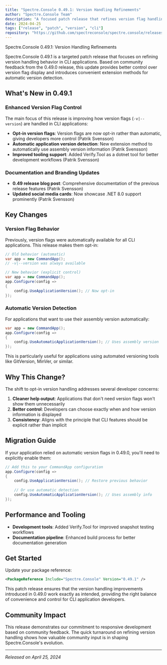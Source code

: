 ```yaml
---
title: "Spectre.Console 0.49.1: Version Handling Refinements"
author: "Spectre.Console Team"
description: "A focused patch release that refines version flag handling with new opt-in controls and automatic application version detection for better CLI experiences."
date: 2024-04-25
tags: ["release", "patch", "version", "cli"]
repository: "https://github.com/spectreconsole/spectre.console/releases/tag/0.49.1"
---
```


Spectre.Console 0.49.1: Version Handling Refinements

Spectre.Console 0.49.1 is a targeted patch release that focuses on refining version handling behavior in CLI applications. Based on community feedback from the 0.49.0 release, this update provides better control over version flag display and introduces convenient extension methods for automatic version detection.

## What's New in 0.49.1

### Enhanced Version Flag Control

The main focus of this release is improving how version flags (`-v|--version`) are handled in CLI applications:

- **Opt-in version flags**: Version flags are now opt-in rather than automatic, giving developers more control (Patrik Svensson)
- **Automatic application version detection**: New extension method to automatically use assembly version information (Patrik Svensson)
- **Improved tooling support**: Added Verify.Tool as a dotnet tool for better development workflows (Patrik Svensson)

### Documentation and Branding Updates

- **0.49 release blog post**: Comprehensive documentation of the previous release features (Patrik Svensson)
- **Updated social media cards**: Now showcase .NET 8.0 support prominently (Patrik Svensson)

## Key Changes

### Version Flag Behavior

Previously, version flags were automatically available for all CLI applications. This release makes them opt-in:

```csharp
// Old behavior (automatic)
var app = new CommandApp();
// -v|--version was always available

// New behavior (explicit control)
var app = new CommandApp();
app.Configure(config =>
{
    config.UseApplicationVersion(); // Now opt-in
});
```

### Automatic Version Detection

For applications that want to use their assembly version automatically:

```csharp
var app = new CommandApp();
app.Configure(config =>
{
    config.UseAutomaticApplicationVersion(); // Uses assembly version
});
```

This is particularly useful for applications using automated versioning tools like GitVersion, MinVer, or similar.

## Why This Change?

The shift to opt-in version handling addresses several developer concerns:

1. **Cleaner help output**: Applications that don't need version flags won't show them unnecessarily
2. **Better control**: Developers can choose exactly when and how version information is displayed
3. **Consistency**: Aligns with the principle that CLI features should be explicit rather than implicit

## Migration Guide

If your application relied on automatic version flags in 0.49.0, you'll need to explicitly enable them:

```csharp
// Add this to your CommandApp configuration
app.Configure(config =>
{
    config.UseApplicationVersion(); // Restore previous behavior
    
    // Or use automatic detection
    config.UseAutomaticApplicationVersion(); // Uses assembly info
});
```

## Performance and Tooling

- **Development tools**: Added Verify.Tool for improved snapshot testing workflows
- **Documentation pipeline**: Enhanced build process for better documentation generation

## Get Started

Update your package reference:

```xml
<PackageReference Include="Spectre.Console" Version="0.49.1" />
```

This patch release ensures that the version handling improvements introduced in 0.49.0 work exactly as intended, providing the right balance of convenience and control for CLI application developers.

## Community Impact

This release demonstrates our commitment to responsive development based on community feedback. The quick turnaround on refining version handling shows how valuable community input is in shaping Spectre.Console's evolution.

---

*Released on April 25, 2024*